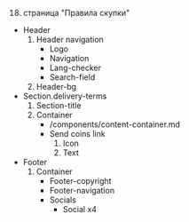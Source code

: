 18. страница "Правила скупки"
  * Header
    1. Header navigation
        * Logo 
        * Navigation
        * Lang-checker
        * Search-field
    2. Header-bg
  * Section.delivery-terms
    1. Section-title
    2. Container
        * /components/content-container.md
        * Send coins link
            1. Icon
            2. Text
  * Footer
    1. Container
        * Footer-copyright
        * Footer-navigation
        * Socials
            * Social x4
